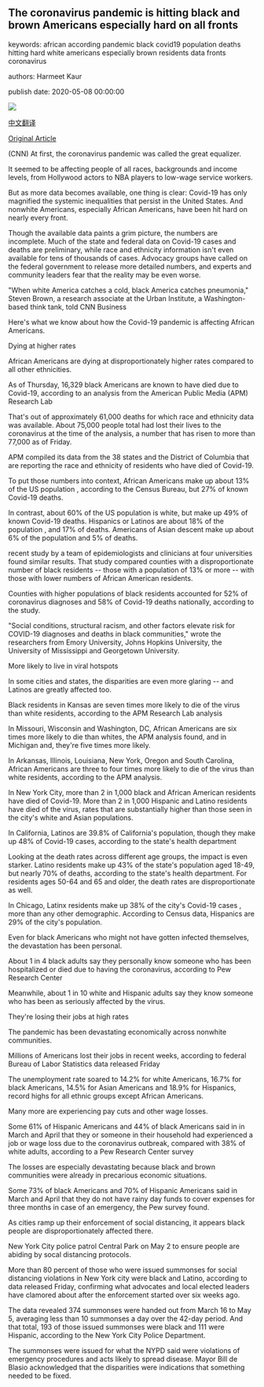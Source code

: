 ## The coronavirus pandemic is hitting black and brown Americans especially hard on all fronts

keywords: african according pandemic black covid19 population deaths hitting hard white americans especially brown residents data fronts coronavirus

authors: Harmeet Kaur

publish date: 2020-05-08 00:00:00

![](https://cdn.cnn.com/cnnnext/dam/assets/200508203513-coronavirus-patient-chicago-0428-super-tease.jpg)

[中文翻译](The%20coronavirus%20pandemic%20is%20hitting%20black%20and%20brown%20Americans%20especially%20hard%20on%20all%20fronts_zh.md)

[Original Article](https://edition.cnn.com/2020/05/08/us/coronavirus-pandemic-race-impact-trnd/index.html)

(CNN) At first, the coronavirus pandemic was called the great equalizer.

It seemed to be affecting people of all races, backgrounds and income levels, from Hollywood actors to NBA players to low-wage service workers.

But as more data becomes available, one thing is clear: Covid-19 has only magnified the systemic inequalities that persist in the United States. And nonwhite Americans, especially African Americans, have been hit hard on nearly every front.

Though the available data paints a grim picture, the numbers are incomplete. Much of the state and federal data on Covid-19 cases and deaths are preliminary, while race and ethnicity information isn't even available for tens of thousands of cases. Advocacy groups have called on the federal government to release more detailed numbers, and experts and community leaders fear that the reality may be even worse.

"When white America catches a cold, black America catches pneumonia," Steven Brown, a research associate at the Urban Institute, a Washington-based think tank, told CNN Business

Here's what we know about how the Covid-19 pandemic is affecting African Americans.

Dying at higher rates

African Americans are dying at disproportionately higher rates compared to all other ethnicities.

As of Thursday, 16,329 black Americans are known to have died due to Covid-19, according to an analysis from the American Public Media (APM) Research Lab

That's out of approximately 61,000 deaths for which race and ethnicity data was available. About 75,000 people total had lost their lives to the coronavirus at the time of the analysis, a number that has risen to more than 77,000 as of Friday.

APM compiled its data from the 38 states and the District of Columbia that are reporting the race and ethnicity of residents who have died of Covid-19.

To put those numbers into context, African Americans make up about 13% of the US population , according to the Census Bureau, but 27% of known Covid-19 deaths.

In contrast, about 60% of the US population is white, but make up 49% of known Covid-19 deaths. Hispanics or Latinos are about 18% of the population , and 17% of deaths. Americans of Asian descent make up about 6% of the population and 5% of deaths.

recent study by a team of epidemiologists and clinicians at four universities found similar results. That study compared counties with a disproportionate number of black residents -- those with a population of 13% or more -- with those with lower numbers of African American residents.

Counties with higher populations of black residents accounted for 52% of coronavirus diagnoses and 58% of Covid-19 deaths nationally, according to the study.

"Social conditions, structural racism, and other factors elevate risk for COVID-19 diagnoses and deaths in black communities," wrote the researchers from Emory University, Johns Hopkins University, the University of Mississippi and Georgetown University.

More likely to live in viral hotspots

In some cities and states, the disparities are even more glaring -- and Latinos are greatly affected too.

Black residents in Kansas are seven times more likely to die of the virus than white residents, according to the APM Research Lab analysis

In Missouri, Wisconsin and Washington, DC, African Americans are six times more likely to die than whites, the APM analysis found, and in Michigan and, they're five times more likely.

In Arkansas, Illinois, Louisiana, New York, Oregon and South Carolina, African Americans are three to four times more likely to die of the virus than white residents, according to the APM analysis.

In New York City, more than 2 in 1,000 black and African American residents have died of Covid-19. More than 2 in 1,000 Hispanic and Latino residents have died of the virus, rates that are substantially higher than those seen in the city's white and Asian populations.

In California, Latinos are 39.8% of California's population, though they make up 48% of Covid-19 cases, according to the state's health department

Looking at the death rates across different age groups, the impact is even starker. Latino residents make up 43% of the state's population aged 18-49, but nearly 70% of deaths, according to the state's health department. For residents ages 50-64 and 65 and older, the death rates are disproportionate as well.

In Chicago, Latinx residents make up 38% of the city's Covid-19 cases , more than any other demographic. According to Census data, Hispanics are 29% of the city's population.

Even for black Americans who might not have gotten infected themselves, the devastation has been personal.

About 1 in 4 black adults say they personally know someone who has been hospitalized or died due to having the coronavirus, according to Pew Research Center

Meanwhile, about 1 in 10 white and Hispanic adults say they know someone who has been as seriously affected by the virus.

They're losing their jobs at high rates

The pandemic has been devastating economically across nonwhite communities.

Millions of Americans lost their jobs in recent weeks, according to federal Bureau of Labor Statistics data released Friday

The unemployment rate soared to 14.2% for white Americans, 16.7% for black Americans, 14.5% for Asian Americans and 18.9% for Hispanics, record highs for all ethnic groups except African Americans.

Many more are experiencing pay cuts and other wage losses.

Some 61% of Hispanic Americans and 44% of black Americans said in in March and April that they or someone in their household had experienced a job or wage loss due to the coronavirus outbreak, compared with 38% of white adults, according to a Pew Research Center survey

The losses are especially devastating because black and brown communities were already in precarious economic situations.

Some 73% of black Americans and 70% of Hispanic Americans said in March and April that they do not have rainy day funds to cover expenses for three months in case of an emergency, the Pew survey found.

As cities ramp up their enforcement of social distancing, it appears black people are disproportionately affected there.

New York City police patrol Central Park on May 2 to ensure people are abiding by socal distancing protocols.

More than 80 percent of those who were issued summonses for social distancing violations in New York city were black and Latino, according to data released Friday, confirming what advocates and local elected leaders have clamored about after the enforcement started over six weeks ago.

The data revealed 374 summonses were handed out from March 16 to May 5, averaging less than 10 summonses a day over the 42-day period. And that total, 193 of those issued summonses were black and 111 were Hispanic, according to the New York City Police Department.

The summonses were issued for what the NYPD said were violations of emergency procedures and acts likely to spread disease. Mayor Bill de Blasio acknowledged that the disparities were indications that something needed to be fixed.